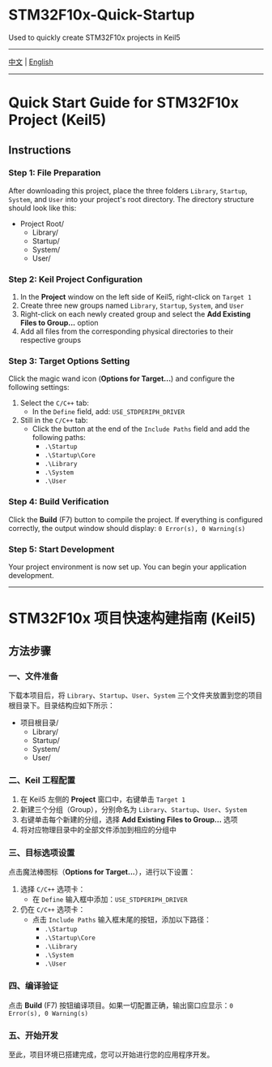 # STM32F10x-Quick-Startup
Used to quickly create STM32F10x projects in Keil5

---

[中文](#中文指南) | [English](#english-guide)

---

<a id="english-guide"></a>
# Quick Start Guide for STM32F10x Project (Keil5)

## Instructions

### Step 1: File Preparation
After downloading this project, place the three folders `Library`, `Startup`, `System`, and `User` into your project's root directory. The directory structure should look like this:

- Project Root/
  - Library/
  - Startup/
  - System/
  - User/


### Step 2: Keil Project Configuration
1. In the **Project** window on the left side of Keil5, right-click on `Target 1`
2. Create three new groups named `Library`, `Startup`, `System`, and `User`
3. Right-click on each newly created group and select the **Add Existing Files to Group...** option
4. Add all files from the corresponding physical directories to their respective groups

### Step 3: Target Options Setting
Click the magic wand icon (**Options for Target...**) and configure the following settings:

1. Select the `C/C++` tab:
   - In the `Define` field, add: `USE_STDPERIPH_DRIVER`
2. Still in the `C/C++` tab:
   - Click the button at the end of the `Include Paths` field and add the following paths:
     - `.\Startup`
     - `.\Startup\Core`
     - `.\Library`
     - `.\System`
     - `.\User`

### Step 4: Build Verification
Click the **Build** (F7) button to compile the project. If everything is configured correctly, the output window should display: `0 Error(s), 0 Warning(s)`

### Step 5: Start Development
Your project environment is now set up. You can begin your application development.

---

<a id="中文指南"></a>
# STM32F10x 项目快速构建指南 (Keil5)

## 方法步骤

### 一、文件准备
下载本项目后，将 `Library`、`Startup`、`User`、`System` 三个文件夹放置到您的项目根目录下。目录结构应如下所示：

- 项目根目录/
  - Library/
  - Startup/
  - System/
  - User/

### 二、Keil 工程配置
1. 在 Keil5 左侧的 **Project** 窗口中，右键单击 `Target 1`
2. 新建三个分组（Group），分别命名为 `Library`、`Startup`、`User`、`System`
3. 右键单击每个新建的分组，选择 **Add Existing Files to Group...** 选项
4. 将对应物理目录中的全部文件添加到相应的分组中

### 三、目标选项设置
点击魔法棒图标（**Options for Target...**），进行以下设置：

1. 选择 `C/C++` 选项卡：
   - 在 `Define` 输入框中添加：`USE_STDPERIPH_DRIVER`
2. 仍在 `C/C++` 选项卡：
   - 点击 `Include Paths` 输入框末尾的按钮，添加以下路径：
     - `.\Startup`
     - `.\Startup\Core`
     - `.\Library`
     - `.\System`
     - `.\User`

### 四、编译验证
点击 **Build** (F7) 按钮编译项目。如果一切配置正确，输出窗口应显示：`0 Error(s), 0 Warning(s)`

### 五、开始开发
至此，项目环境已搭建完成，您可以开始进行您的应用程序开发。

